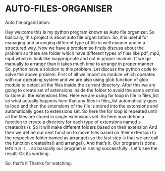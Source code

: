 # AUTO-FILES-ORGANISER
Auto file organization:

Hey welcome this is my python program known as Auto file organizer. So basically, this project is about auto file organization. So, it is useful for managing and arranging different type of file in well manner and in a structured way. Now we have a problem so firstly discuss about the problem so there are folder which have different types of files like pdf, mp3, mp4 which is look like inappropriate and not in proper manner. If we go manually to arrange than it takes much time to arrange in proper manner.
So, python have a solution to this problem. Let discuss the python code to solve the above problem. First of all we import os module which operates with our operating system and we are also using glob function of glob module to detect all the files inside the current directory. After this we are going to create set of extensions inside the folder to avoid the same entries to store all the extensions files. Here we are using for loop in file in files_list so what actually happens here that any files in files_list automatically goes to loop and then the extensions of the file is stored into the extensions and automatically goes to extensions set. So here the for loop is repeated until all the files are stored in single extensions set. 
So here now define a function to create a directory for each type of extensions named s createdirs (). So It will make different folders based on their extension And then we define our next function to move files based on their extension to the respective folder named as arrange().so the last step is that we are call the function createdirs() and arrange(). And that’s it. Our program is done . 
let’s run it …
so basically our program is runing successfully .  Let's see the result. Ok its working.

So, that’s it 
Thanks for watching.

